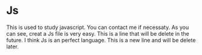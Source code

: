 # Js
This is used to study javascript.
You can contact me if necessaty.
As you can see, creat a Js file is very easy.
This is a line that will be delete in the future.
I think Js is an perfect language.
This is a new line and will be delete later.